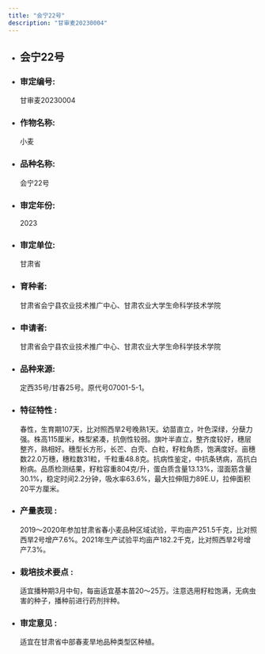 ```yaml
---
title: "会宁22号"
description: "甘审麦20230004"
---
```

* ## 会宁22号
* ###  审定编号:  
   甘审麦20230004

*  ### 作物名称:  
   小麦

*   ###  品种名称: 
    会宁22号

*   ### 审定年份: 
    2023

*   ### 审定单位:  
    甘肃省

*   ### 育种者:  
    甘肃省会宁县农业技术推广中心、甘肃农业大学生命科学技术学院

*   ### 申请者:  
    甘肃省会宁县农业技术推广中心、甘肃农业大学生命科学技术学院

*   ### 品种来源:  
    定西35号/甘春25号。原代号07001-5-1。

*   ### 特征特性 : 
    春性，生育期107天，比对照西旱2号晚熟1天。幼苗直立，叶色深绿，分蘖力强。株高115厘米，株型紧凑，抗倒性较弱。旗叶半直立，整齐度较好，穗层整齐，熟相好。穗型长方形，长芒、白壳、白粒，籽粒角质，饱满度好。亩穗数22.0万穗，穗粒数31粒，千粒重48.8克。抗病性鉴定，中抗条锈病，高抗白粉病。品质检测结果，籽粒容重804克/升，蛋白质含量13.13%，湿面筋含量30.1%，稳定时间2.2分钟，吸水率63.6%，最大拉伸阻力89E.U，拉伸面积20平方厘米。

*   ### 产量表现 : 
    2019～2020年参加甘肃省春小麦品种区域试验，平均亩产251.5千克，比对照西旱2号增产7.6%。2021年生产试验平均亩产182.2千克，比对照西旱2号增产7.3%。

*   ### 栽培技术要点 : 
    适宜播种期3月中旬，每亩适宜基本苗20～25万。注意选用籽粒饱满，无病虫害的种子，播种前进行药剂拌种。

*   ### 审定意见 : 
    适宜在甘肃省中部春麦旱地品种类型区种植。
